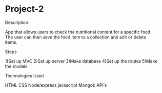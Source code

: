 # Project-2

Description

App that allows users to check the nutritional content
for a specific food. The user can then save the food 
item to a collection and edit or delete items. 

Steps

1)Set up MVC
2)Set up server
3)Make database
4)Set up the routes
5)Make the models

Technologies Used

HTML
CSS 
Node/express
javascript
Mongob
API's

